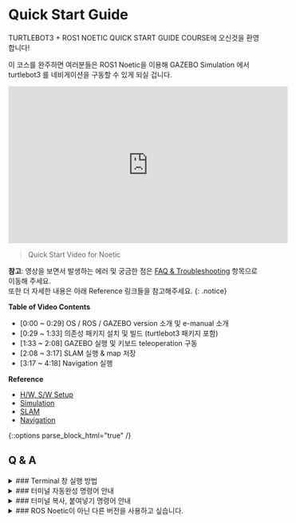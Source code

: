 # Quick Start Guide

TURTLEBOT3 + ROS1 NOETIC QUICK START GUIDE COURSE에 오신것을 환영합니다!

이 코스를 완주하면 여러분들은 ROS1 Noetic을 이용해 GAZEBO Simulation 에서 turtlebot3 를 네비게이션을 구동할 수 있게 되실 겁니다.

<iframe width="560" height="315" src="https://www.youtube.com/embed/eKnzd3ykDGA" frameborder="0" allow="accelerometer; autoplay; clipboard-write; encrypted-media; gyroscope; picture-in-picture" allowfullscreen></iframe>

> Quick Start Video for Noetic

**참고**: 영상을 보면서 발생하는 에러 및 궁금한 점은 [FAQ & Troubleshooting]() 항목으로 이동해 주세요.  
또한 더 자세한 내용은 아래 Reference 링크들을 참고해주세요.
{: .notice}

**Table of Video Contents**

- [0:00 ~ 0:29] OS / ROS / GAZEBO version 소개 및 e-manual 소개
- [0:29 ~ 1:33] 의존성 패키지 설치 및 빌드 (turtlebot3 패키지 포함)
- [1:33 ~ 2:08] GAZEBO 실행 및 키보드 teleoperation 구동
- [2:08 ~ 3:17] SLAM 실행 & map 저장
- [3:17 ~ 4:18] Navigation 실행

**Reference**

- [H/W, S/W Setup]()
- [Simulation]()
- [SLAM]()
- [Navigation]()

{::options parse_block_html="true" /}

## Q & A

<details>
<summary id="summary_for_foreins" style="outline: inherit;"> 
### Terminal 창 실행 방법
</summary>
터미널 창은 Ubuntu 화면 왼쪽 상단 모서리에 있는 Ubuntu 검색 아이콘으로 찾을 수 있습니다. 또는, Ctrl-Alt-T 를 눌러 터미널 단축키로 실행시킬 수 있습니다.
</details>

<details>
<summary id="summary_for_foreins" style="outline: inherit;"> 
### 터미널 자동완성 명령어 안내
</summary>
터미널 창에서 Tab 키를 누르면 명령어를 보다 빠르게 입력할 수 있습니다.
</details>

<details>
<summary id="summary_for_foreins" style="outline: inherit;"> 
### 터미널 복사, 붙여넣기 명령어 안내
</summary>

  - e-Manual에 나와있는 명령어를 아래 단축키를 통해 터미널에 쉽게 입력할 수 있습니다.
- 복사하기 : Shift + Ctrl + C.
- 붙여넣기 : Shift + Ctrl + V.
</details>

<details>
<summary id="summary_for_foreins" style="outline: inherit;"> 
### ROS Noetic이 아닌 다른 버전을 사용하고 싶습니다.
</summary>
공식적으로 추천하는 버전은 세 버전 Kinetic / Melodic / Noetic 입니다. ROS 1의 다른 버전은 아래 링크를 확인해 주세요.
로보티즈에선 각 버전별로의 ROS 한줄설치를 제공하고 있습니다
제공하는 버전은 https://github.com/ROBOTIS-GIT/robotis_tools 링크를 확인해주세요.

- ROS Kinetic 한줄설치

  ```bash
  $ wget https://raw.githubusercontent.com/ROBOTIS-GIT/robotis_tools/master/install_ros_kinetic.sh && chmod 755 ./install_ros_kinetic.sh && bash ./install_ros_kinetic.sh
  ```

- ROS Melodic 한줄설치

  ```bash
  $ wget https://raw.githubusercontent.com/ROBOTIS-GIT/robotis_tools/master/install_ros_melodic.sh && chmod 755 ./install_ros_melodic.sh && bash ./install_ros_melodic.sh
  ```

- ROS Noetic 한줄설치

  ```bash
  $ wget https://raw.githubusercontent.com/ROBOTIS-GIT/robotis_tools/master/install_ros_noetic.sh && chmod 755 ./install_ros_noetic.sh && bash ./install_ros_noetic.sh
  ```

그 밖의 ROS 설치에 대한 자세한 정보는 아래 링크를 참고해주세요.
https://wiki.ros.org/ROS/Installation

</details>

<!-- 

### ROS 1 버전에 따른 Gazebo 설치 버전 안내.

    사용하는 ROS 1의 버전에 따라 설치해야하는 Gazebo 버전이 다릅니다.

ROS Kinetic : Gazebo 7
ROS Melodic : Gazebo 9
ROS Noetic : Gazebo 11

사용하고사하는 ROS 1의 버전에 맞춰 맞는 Gazebo버전을 설치해주세요.

6. Gazebo Simulation 이 아닌 실제 TurtleBot3 로 구동하고싶습니다.
   실기로 구동을 하시려면, SBC인 Raspberry Pi 3와 OpenCR, TurtleBot3 하드웨어 조립을 해주셔야 합니다.
   SBC 세팅은 6.2 SBC Set up 링크로 들어가 확인해 주세요. 이미지는 ROBOTIS에서 배포하는 raspbian 이미지 사용을 권장드립니다.
   OpenCR 세팅은 6.3 OpenCR Setup 항목을 참고해주세요. 기본적으로 Terminal 창에서 shell script로 업로드하시는걸 권장 드립니다.
   세팅을 완료하시면 7. Bring up 단계부터 진행해주세요.

7. .bashrc 파일 단축키 설정안내
   로보티즈에서 제공한 한줄설치로 설치하면 기본적으로 단축키가 세팅되어있습니다.
   터미널 창을 열어서(Ctrl-Alt-T) nano ~/.bashrc 로 명령어를 입력하면 .bashrc 파일을 수정할 수 있습니다.
   .bashrc 파일에 alias 설정을 통해 명령어를 간단하게 설정해준 후, source ~/.bashrc 명령어를 입력해 수정된 내용을 적용해 줍니다.  
   아래 예시는 주로 사용되는 단축 명령어입니다.

alias eb='nano ~/.bashrc'
alias sb='source ~/.bashrc'
alias cw='cd ~/$name_catkin_workspace'
alias cs='cd ~/$name_catkin_workspace/src'
alias cm='cd ~/$name_catkin_workspace && catkin_make'
source /opt/ros/$name_ros_version/setup.bash
source ~/\$name_catkin_workspace/devel/setup.bash

8.  GAZEBO Simulation을 TB3 burger 가 아닌 waffle로 하고싶습니다.
    TURTLEBOT3_MODEL을 burger 가 아닌 waffle 로 export 해주세요.
    \${TB3_MODEL} 은 burger, waffle, waffle_pi 중 원하시는 모델로 지정해 터미널 창에서 아래 명령어로 입력해주시면 됩니다.

$ export TURTLEBOT3_MODL=${TB3_MODEL}

자세한 내용은 Export TURTLEBOT3_MODEL 링크를 확인해 주세요

9. 처음 TurtleBot3패키지를 빌드할 때 다운받을 수 없다고 에러가 뜹니다.
   \$source /opt/ros/noetic/setup.bash 명령어를 터미널창에 입력해주세요.
   또한 위 명령어를 .bashrc 파일에 추가해 주세요. 추가해주지 않는 이상 매번 새로 터미널창을 실행할 때 마다 ros 명령어들을 사용하기 위해 입력해주어야 합니다.

10. 저장한 지도를 못찾겠어요
    -f 옵션은 맵 파일이 저장된 폴더 및 파일 이름을 나타냅니다. ~/map을 옵션으로 사용하면 map.pgm파일과 map.yaml 파일이 사용자의 홈 폴더 ~ / (\$ HOME 디렉토리 : / home / <username>)의 map 폴더에 저장됩니다.

더 자세한 내용은 9.4 Save Map 링크를 참고해 주세요

 -->
